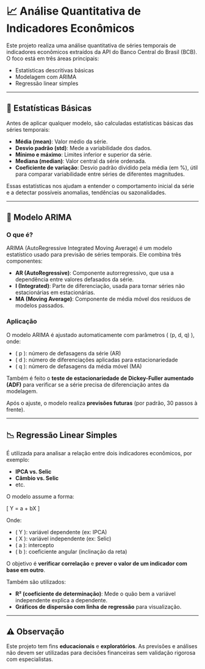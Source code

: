 # 📈 Análise Quantitativa de Indicadores Econômicos

Este projeto realiza uma análise quantitativa de séries temporais de indicadores econômicos extraídos da API do Banco Central do Brasil (BCB). O foco está em três áreas principais:

- Estatísticas descritivas básicas
- Modelagem com ARIMA
- Regressão linear simples

---

## 🧠 Estatísticas Básicas

Antes de aplicar qualquer modelo, são calculadas estatísticas básicas das séries temporais:

- **Média (mean)**: Valor médio da série.
- **Desvio padrão (std)**: Mede a variabilidade dos dados.
- **Mínimo e máximo**: Limites inferior e superior da série.
- **Mediana (median)**: Valor central da série ordenada.
- **Coeficiente de variação**: Desvio padrão dividido pela média (em %), útil para comparar variabilidade entre séries de diferentes magnitudes.

Essas estatísticas nos ajudam a entender o comportamento inicial da série e a detectar possíveis anomalias, tendências ou sazonalidades.

---

## 🔁 Modelo ARIMA

### O que é?

ARIMA (AutoRegressive Integrated Moving Average) é um modelo estatístico usado para previsão de séries temporais. Ele combina três componentes:

- **AR (AutoRegressive)**: Componente autorregressivo, que usa a dependência entre valores defasados da série.
- **I (Integrated)**: Parte de diferenciação, usada para tornar séries não estacionárias em estacionárias.
- **MA (Moving Average)**: Componente de média móvel dos resíduos de modelos passados.

### Aplicação

O modelo ARIMA é ajustado automaticamente com parâmetros \( (p, d, q) \), onde:

- \( p \): número de defasagens da série (AR)
- \( d \): número de diferenciações aplicadas para estacionariedade
- \( q \): número de defasagens da média móvel (MA)

Também é feito o **teste de estacionariedade de Dickey-Fuller aumentado (ADF)** para verificar se a série precisa de diferenciação antes da modelagem.

Após o ajuste, o modelo realiza **previsões futuras** (por padrão, 30 passos à frente).

---

## 📉 Regressão Linear Simples

É utilizada para analisar a relação entre dois indicadores econômicos, por exemplo:

- **IPCA vs. Selic**
- **Câmbio vs. Selic**
- etc.

O modelo assume a forma:

\[
Y = a + bX
\]

Onde:

- \( Y \): variável dependente (ex: IPCA)
- \( X \): variável independente (ex: Selic)
- \( a \): intercepto
- \( b \): coeficiente angular (inclinação da reta)

O objetivo é **verificar correlação** e **prever o valor de um indicador com base em outro**.

Também são utilizados:

- **R² (coeficiente de determinação)**: Mede o quão bem a variável independente explica a dependente.
- **Gráficos de dispersão com linha de regressão** para visualização.


---

## ⚠️ Observação

Este projeto tem fins **educacionais** e **exploratórios**. As previsões e análises não devem ser utilizadas para decisões financeiras sem validação rigorosa com especialistas.




